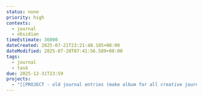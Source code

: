 ```yaml
---
status: none
priority: high
contexts:
  - journal
  - obsidian
timeEstimate: 36000
dateCreated: 2025-07-21T23:21:48.105+08:00
dateModified: 2025-07-28T07:41:56.589+08:00
tags:
  - journal
  - task
due: 2025-12-31T23:59
projects:
  - "[[PROJECT - old journal entries (make album for all creative journal pages - INCLUDE ALL PAGES)]]"
---
```


